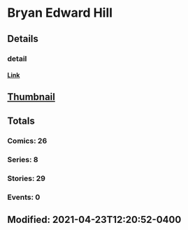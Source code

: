 # Bryan Edward Hill 
## Details
### detail
#### [Link](http://marvel.com/comics/creators/13017/bryan_edward_hill?utm_campaign=apiRef&utm_source=225578a89fc76f3d20fbffda5d17a88d)
## [Thumbnail](http://i.annihil.us/u/prod/marvel/i/mg/b/40/image_not_available.jpg)
## Totals
### Comics: 26
### Series: 8
### Stories: 29
### Events: 0
## Modified: 2021-04-23T12:20:52-0400
